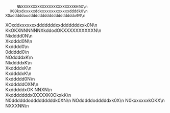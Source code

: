          NNXXXXXXXXXXXXXXXXXXXXXXXKK0X\n  
      X0OkxdxxxxxddxxxxxxxxxxxxxddddkX\n  
    XOxdddddooddddddddddddddddddddx0N\n   
  XOxddxxxxxxxdddddddxxdddddddxxk0N\n     
  KkOKXNNNNNNXkddodOKXXXXXXXXXXN\n        
             Nkdddd0N\n                   
             Xkdddd0N\n                   
             Kxdddd0\n                    
             0ddddd0\n                    
            NOddddxK\n                    
            NkddddxK\n                    
            XkddddxK\n                    
            KxddddxK\n                    
            Kxddddd0N\n                   
            KxdddddOXN\n                  
            KxdddddxOK        NNXN\n      
            Xkdddddddx0XXXXK0OkxkK\n      
            N0ddddddodddddddddk0XN\n
             NOdddddodddddxk0X\n
              N0kxxxxxxkOKX\n
                 NXXXNN\n
